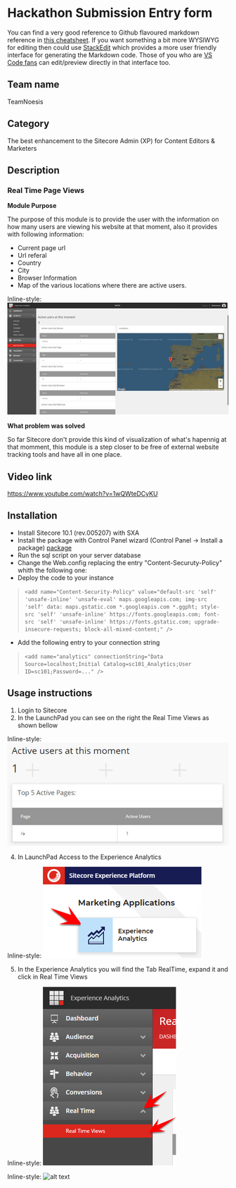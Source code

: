 # Hackathon Submission Entry form


You can find a very good reference to Github flavoured markdown reference in [this cheatsheet](https://github.com/adam-p/markdown-here/wiki/Markdown-Cheatsheet). If you want something a bit more WYSIWYG for editing then could use [StackEdit](https://stackedit.io/app) which provides a more user friendly interface for generating the Markdown code. Those of you who are [VS Code fans](https://code.visualstudio.com/docs/languages/markdown#_markdown-preview) can edit/preview directly in that interface too.

## Team name
TeamNoesis

## Category
The best enhancement to the Sitecore Admin (XP) for Content Editors & Marketers

## Description

### Real Time Page Views
**Module Purpose**

The purpose of this module is to provide the user with the information on how many users are viewing his website at that moment, also it provides with following information:

+ Current page url 
+ Url referal 
+ Country 
+ City 
+ Browser Information
+ Map of the various locations where there are active users. 

Inline-style: 
![alt text](https://github.com/Sitecore-Hackathon/2021-TeamNoesis/blob/main/docs/images/experience-analytics.jpg "Experience Analytics")

**What problem was solved**

So far Sitecore don't provide this kind of visualization of what's hapennig at that momment, this module is a step closer to be free of external website tracking tools and have all in one place. 

## Video link
https://www.youtube.com/watch?v=1wQWteDCyKU


## Installation

+ Install Sitecore 10.1 (rev.005207) with SXA
+ Install the package with Control Panel wizard (Control Panel -> Install a package) [package](https://github.com/Sitecore-Hackathon/2021-TeamNoesis/blob/main/RealTime-1.2.zip)
+ Run the sql script on your server database
+ Change the Web.config replacing the entry "Content-Securuty-Policy" whith the following one:
+ Deploy the code to your instance

> ``` <add name="Content-Security-Policy" value="default-src 'self' 'unsafe-inline' 'unsafe-eval' maps.googleapis.com; img-src 'self' data: maps.gstatic.com *.googleapis.com *.ggpht; style-src 'self' 'unsafe-inline' https://fonts.googleapis.com; font-src 'self' 'unsafe-inline' https://fonts.gstatic.com; upgrade-insecure-requests; block-all-mixed-content;" /> ```

+ Add the following entry to your connection string

> ``` <add name="analytics" connectionString="Data Source=localhost;Initial Catalog=sc101_Analytics;User ID=sc101;Password=..." /> ```
 
## Usage instructions

1. Login to Sitecore
2. In the LaunchPad you can see on the right the Real Time Views as shown bellow


Inline-style: 
![alt text]( https://github.com/Sitecore-Hackathon/2021-TeamNoesis/blob/main/docs/images/launchap-widget.jpg "LaunchPad")  

4. In LaunchPad Access to the Experience Analytics
 
Inline-style: 
![alt text](https://github.com/Sitecore-Hackathon/2021-TeamNoesis/blob/main/docs/images/experience_analitycs.png "Experience Analytics")

5. In the Experience Analytics you will find the Tab RealTime, expand it and click in Real Time Views

Inline-style: 
![alt text](https://github.com/Sitecore-Hackathon/2021-TeamNoesis/blob/main/docs/images/RealTimeViews.png "RealTimeViews")

Inline-style: 
![alt text](https://github.com/Sitecore-Hackathon/2021-TeamNoesis/blob/main/docs/images/experience-analytics.jpg")




